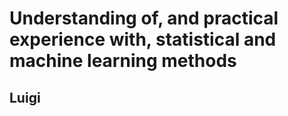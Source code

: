# Understanding of, and practical experience with, statistical and machine learning methods

## Luigi <a id="7696"></a>





